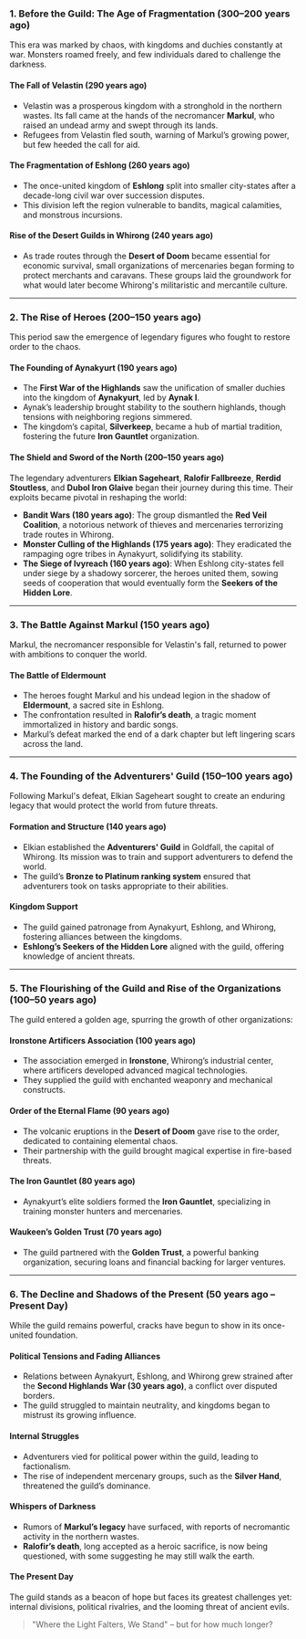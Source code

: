 ### **1. Before the Guild: The Age of Fragmentation (300–200 years ago)**

This era was marked by chaos, with kingdoms and duchies constantly at war. Monsters roamed freely, and few individuals dared to challenge the darkness.

#### **The Fall of Velastin (290 years ago)**

- Velastin was a prosperous kingdom with a stronghold in the northern wastes. Its fall came at the hands of the necromancer **Markul**, who raised an undead army and swept through its lands.
- Refugees from Velastin fled south, warning of Markul’s growing power, but few heeded the call for aid.

#### **The Fragmentation of Eshlong (260 years ago)**

- The once-united kingdom of **Eshlong** split into smaller city-states after a decade-long civil war over succession disputes.
- This division left the region vulnerable to bandits, magical calamities, and monstrous incursions.

#### **Rise of the Desert Guilds in Whirong (240 years ago)**

- As trade routes through the **Desert of Doom** became essential for economic survival, small organizations of mercenaries began forming to protect merchants and caravans. These groups laid the groundwork for what would later become Whirong's militaristic and mercantile culture.

---

### **2. The Rise of Heroes (200–150 years ago)**

This period saw the emergence of legendary figures who fought to restore order to the chaos.

#### **The Founding of Aynakyurt (190 years ago)**

- The **First War of the Highlands** saw the unification of smaller duchies into the kingdom of **Aynakyurt**, led by **Aynak I**.
- Aynak’s leadership brought stability to the southern highlands, though tensions with neighboring regions simmered.
- The kingdom’s capital, **Silverkeep**, became a hub of martial tradition, fostering the future **Iron Gauntlet** organization.

#### **The Shield and Sword of the North (200–150 years ago)**

The legendary adventurers **Elkian Sageheart**, **Ralofir Fallbreeze**, **Rerdid Stoutless**, and **Dubol Iron Glaive** began their journey during this time. Their exploits became pivotal in reshaping the world:

- **Bandit Wars (180 years ago)**: The group dismantled the **Red Veil Coalition**, a notorious network of thieves and mercenaries terrorizing trade routes in Whirong.
- **Monster Culling of the Highlands (175 years ago)**: They eradicated the rampaging ogre tribes in Aynakyurt, solidifying its stability.
- **The Siege of Ivyreach (160 years ago)**: When Eshlong city-states fell under siege by a shadowy sorcerer, the heroes united them, sowing seeds of cooperation that would eventually form the **Seekers of the Hidden Lore**.

---

### **3. The Battle Against Markul (150 years ago)**

Markul, the necromancer responsible for Velastin's fall, returned to power with ambitions to conquer the world.

#### **The Battle of Eldermount**

- The heroes fought Markul and his undead legion in the shadow of **Eldermount**, a sacred site in Eshlong.
- The confrontation resulted in **Ralofir’s death**, a tragic moment immortalized in history and bardic songs.
- Markul’s defeat marked the end of a dark chapter but left lingering scars across the land.

---

### **4. The Founding of the Adventurers' Guild (150–100 years ago)**

Following Markul's defeat, Elkian Sageheart sought to create an enduring legacy that would protect the world from future threats.

#### **Formation and Structure (140 years ago)**

- Elkian established the **Adventurers' Guild** in Goldfall, the capital of Whirong. Its mission was to train and support adventurers to defend the world.
- The guild’s **Bronze to Platinum ranking system** ensured that adventurers took on tasks appropriate to their abilities.

#### **Kingdom Support**

- The guild gained patronage from Aynakyurt, Eshlong, and Whirong, fostering alliances between the kingdoms.
- **Eshlong’s Seekers of the Hidden Lore** aligned with the guild, offering knowledge of ancient threats.

---

### **5. The Flourishing of the Guild and Rise of the Organizations (100–50 years ago)**

The guild entered a golden age, spurring the growth of other organizations:

#### **Ironstone Artificers Association (100 years ago)**

- The association emerged in **Ironstone**, Whirong’s industrial center, where artificers developed advanced magical technologies.
- They supplied the guild with enchanted weaponry and mechanical constructs.

#### **Order of the Eternal Flame (90 years ago)**

- The volcanic eruptions in the **Desert of Doom** gave rise to the order, dedicated to containing elemental chaos.
- Their partnership with the guild brought magical expertise in fire-based threats.

#### **The Iron Gauntlet (80 years ago)**

- Aynakyurt’s elite soldiers formed the **Iron Gauntlet**, specializing in training monster hunters and mercenaries.

#### **Waukeen’s Golden Trust (70 years ago)**

- The guild partnered with the **Golden Trust**, a powerful banking organization, securing loans and financial backing for larger ventures.

---

### **6. The Decline and Shadows of the Present (50 years ago – Present Day)**

While the guild remains powerful, cracks have begun to show in its once-united foundation.

#### **Political Tensions and Fading Alliances**

- Relations between Aynakyurt, Eshlong, and Whirong grew strained after the **Second Highlands War (30 years ago)**, a conflict over disputed borders.
- The guild struggled to maintain neutrality, and kingdoms began to mistrust its growing influence.

#### **Internal Struggles**

- Adventurers vied for political power within the guild, leading to factionalism.
- The rise of independent mercenary groups, such as the **Silver Hand**, threatened the guild’s dominance.

#### **Whispers of Darkness**

- Rumors of **Markul’s legacy** have surfaced, with reports of necromantic activity in the northern wastes.
- **Ralofir’s death**, long accepted as a heroic sacrifice, is now being questioned, with some suggesting he may still walk the earth.

#### **The Present Day**

The guild stands as a beacon of hope but faces its greatest challenges yet: internal divisions, political rivalries, and the looming threat of ancient evils.

> "Where the Light Falters, We Stand" – but for how much longer?